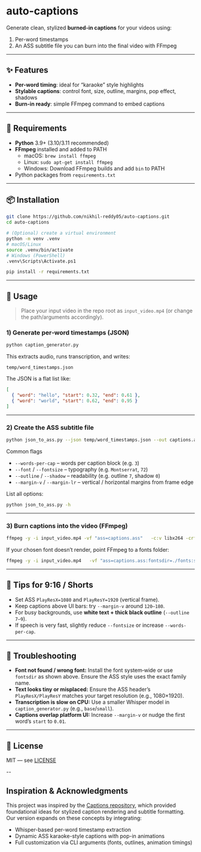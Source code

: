 # auto-captions

Generate clean, stylized **burned-in captions** for your videos using:
1. Per-word timestamps  
2. An ASS subtitle file you can burn into the final video with FFmpeg

---

## ✨ Features
- **Per-word timing**: ideal for “karaoke” style highlights
- **Stylable captions**: control font, size, outline, margins, pop effect, shadows
- **Burn-in ready**: simple FFmpeg command to embed captions

---

## 🧰 Requirements
- **Python** 3.9+ (3.10/3.11 recommended)
- **FFmpeg** installed and added to PATH  
  - macOS: `brew install ffmpeg`  
  - Linux: `sudo apt-get install ffmpeg`  
  - Windows: Download FFmpeg builds and add `bin` to PATH
- Python packages from `requirements.txt`

---

## 📦 Installation
```bash
git clone https://github.com/nikhil-reddy05/auto-captions.git
cd auto-captions

# (Optional) create a virtual environment
python -m venv .venv
# macOS/Linux
source .venv/bin/activate
# Windows (PowerShell)
.venv\Scripts\Activate.ps1

pip install -r requirements.txt
```

---

## 🚀 Usage

> Place your input video in the repo root as `input_video.mp4` (or change the path/arguments accordingly).

### 1) Generate per‑word timestamps (JSON)

```bash
python caption_generator.py
```
This extracts audio, runs transcription, and writes:

```
temp/word_timestamps.json
```

The JSON is a flat list like:

```json
[
  { "word": "hello", "start": 0.32, "end": 0.61 },
  { "word": "world", "start": 0.62, "end": 0.95 }
]
```

---

### 2) Create the ASS subtitle file

```bash
python json_to_ass.py --json temp/word_timestamps.json --out captions.ass
```

Common flags

- `--words-per-cap` – words per caption block (e.g. `3`)  
- `--font` / `--fontsize` – typography (e.g. `Montserrat`, `72`)  
- `--outline` / `--shadow` – readability (e.g. outline `7`, shadow `0`)  
- `--margin-v` / `--margin-lr` – vertical / horizontal margins from frame edge  

List all options:

```bash
python json_to_ass.py -h
```

---

### 3) Burn captions into the video (FFmpeg)

```bash
ffmpeg -y -i input_video.mp4 -vf "ass=captions.ass"   -c:v libx264 -crf 18 -preset medium -c:a copy output_with_captions.mp4
```

If your chosen font doesn’t render, point FFmpeg to a fonts folder:

```bash
ffmpeg -y -i input_video.mp4   -vf "ass=captions.ass:fontsdir=./fonts:shaping=harfbuzz"   -c:v libx264 -crf 18 -preset medium -c:a copy output_with_captions.mp4
```

---

## 📱 Tips for 9:16 / Shorts

- Set ASS `PlayResX=1080` and `PlayResY=1920` (vertical frame).  
- Keep captions above UI bars: try `--margin-v` around `120–180`.  
- For busy backgrounds, use **white text + thick black outline** (`--outline 7–9`).  
- If speech is very fast, slightly reduce `--fontsize` or increase `--words-per-cap`.

---

## 🧷 Troubleshooting

- **Font not found / wrong font:** Install the font system‑wide or use `fontsdir` as shown above. Ensure the ASS style uses the exact family name.  
- **Text looks tiny or misplaced:** Ensure the ASS header’s `PlayResX/PlayResY` matches your target resolution (e.g., 1080×1920).  
- **Transcription is slow on CPU:** Use a smaller Whisper model in `caption_generator.py` (e.g., `base`/`small`).  
- **Captions overlap platform UI:** Increase `--margin-v` or nudge the first word’s `start` to `0.01`.

---

## 📜 License

MIT — see [LICENSE](https://github.com/nikhil-reddy05/auto-captions/blob/main/LICENSE)

--

## Inspiration & Acknowledgments

This project was inspired by the [Captions repository](https://github.com/it-code-lab/Captions), which provided foundational ideas for stylized caption rendering and subtitle formatting. Our version expands on these concepts by integrating:

- Whisper-based per-word timestamp extraction
- Dynamic ASS karaoke-style captions with pop-in animations
- Full customization via CLI arguments (fonts, outlines, animation timings)
